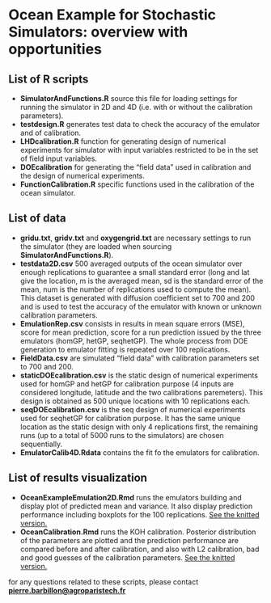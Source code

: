 Ocean Example for Stochastic Simulators: overview with opportunities
================

<!-- README.md is generated from README.Rmd. Please edit that file -->

## List of R scripts

  - **SimulatorAndFunctions.R** source this file for loading settings
    for running the simulator in 2D and 4D (i.e. with or without the
    calibration parameters).
  - **testdesign.R** generates test data to check the accuracy of the
    emulator and of calibration.
  - **LHDcalibration.R** function for generating design of numerical
    experiments for simulator with input variables restricted to be in
    the set of field input variables.
  - **DOEcalibration** for generating the “field data” used in
    calibration and the design of numerical experiments.
  - **FunctionCalibration.R** specific functions used in the calibration
    of the ocean simulator.

## List of data

  - **gridu.txt**, **gridv.txt** and **oxygengrid.txt** are necessary
    settings to run the simulator (they are loaded when sourcing
    **SimulatorAndFunctions.R**).
  - **testdata2D.csv** 500 averaged outputs of the ocean simulator over
    enough replications to guarantee a small standard error (long and
    lat give the location, m is the averaged mean, sd is the standard
    error of the mean, num is the number of replications used to compute
    the mean). This dataset is generated with diffusion coefficient set
    to 700 and 200 and is used to test the accuracy of the emulator with
    known or unknown calibration parameters.
  - **EmulationRep.csv** consists in results in mean square errors
    (MSE), score for mean prediction, score for a run prediction issued
    by the three emulators (homGP, hetGP, seqhetGP). The whole process
    from DOE generation to emulator fitting is repeated over 100
    replications.
  - **FieldData.csv** are simulated “field data” with calibration
    parameters set to 700 and 200.
  - **staticDOEcalibration.csv** is the static design of numerical
    experiments used for homGP and hetGP for calibration purpose (4
    inputs are considered longitude, latitude and the two calibrations
    paremeters). This design is obtained as 500 unique locations with 10
    replications each.
  - **seqDOEcalibration.csv** is the seq design of numerical experiments
    used for seqhetGP for calibration purpose. It has the same unique
    location as the static design with only 4 replications first, the
    remaining runs (up to a total of 5000 runs to the simulators) are
    chosen sequentially.
  - **EmulatorCalib4D.Rdata** contains the fit fo the emulators for
    calibration.

## List of results visualization

  - **OceanExampleEmulation2D.Rmd** runs the emulators building and
    display plot of predicted mean and variance. It also display
    prediction performance including boxplots for the 100 replications.
    [See the knitted
    version.](https://github.com/Demiperimetre/Ocean/blob/master/OceanExampleEmulation2D.md)
  - **OceanCalibration.Rmd** runs the KOH calibration. Posterior
    distribution of the parameters are plotted and the prediction
    performance are compared before and after calibration, and also with
    L2 calibration, bad and good guesses of the calibration parameters.
    [See the knitted
    version.](https://github.com/Demiperimetre/Ocean/blob/master/OceanCalibration.md)

for any questions related to these scripts, please contact
**<pierre.barbillon@agroparistech.fr>**
